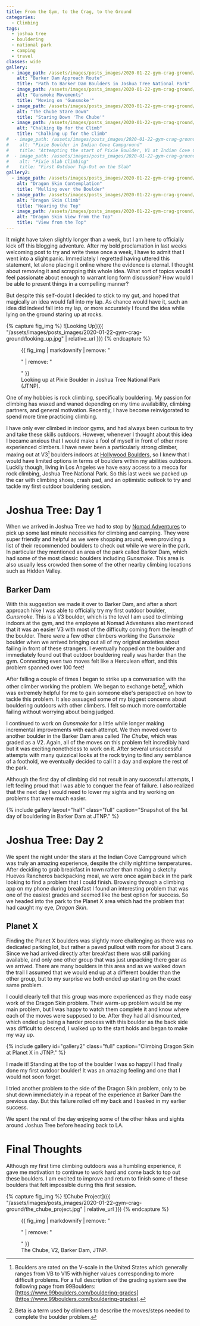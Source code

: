 ```yaml
---
title: From the Gym, to the Crag, to the Ground
categories:
  - Climbing
tags:
  - joshua tree
  - bouldering
  - national park
  - camping
  - travel
classes: wide
gallery:
  - image_path: /assets/images/posts_images/2020-01-22-gym-crag-ground/boulder_approach.jpg
    alt: "Barker Dam Approach Route"
    title: "Path to Barker Dam Boulders in Joshua Tree National Park"
  - image_path: /assets/images/posts_images/2020-01-22-gym-crag-ground/moving_on_gunsmoke.jpg
    alt: "Gunsmoke Movements"
    title: "Moving on 'Gunsmoke'"
  - image_path: /assets/images/posts_images/2020-01-22-gym-crag-ground/the_chube_staredown.jpg
    alt: "The Chube Stare Down"
    title: "Staring Down 'The Chube'"
  - image_path: /assets/images/posts_images/2020-01-22-gym-crag-ground/chalking_up.jpg
    alt: "Chalking Up for the Climb"
    title: "Chalking up for the Climb"
#  - image_path: /assets/images/posts_images/2020-01-22-gym-crag-ground/pixie_boulder.jpg
#    alt: "Pixie Boulder in Indian Cove Campground"
#    title: "Attempting the start of Pixie Boulder, V1 at Indian Cove Campground in Joshua Tree National Park"
#  - image_path: /assets/images/posts_images/2020-01-22-gym-crag-ground/slab_on_pixie_boulder.jpg
#    alt: "Pixie Slab Climbing"
#    title: "First Outdoor Top-Out on the Slab"
gallery2:
  - image_path: /assets/images/posts_images/2020-01-22-gym-crag-ground/dragon_skin_contemplation.jpg
    alt: "Dragon Skin Contemplation"
    title: "Mulling over the Boulder"
  - image_path: /assets/images/posts_images/2020-01-22-gym-crag-ground/dragon_skin_climb.jpg
    alt: "Dragon Skin Climb"
    title: "Nearing the Top"
  - image_path: /assets/images/posts_images/2020-01-22-gym-crag-ground/dragon_skin_top.jpg
    alt: "Dragon Skin View from the Top"
    title: "View from the Top"
---
```


It might have taken slightly longer than a week, but I am here to officially kick off this blogging adventure. After my bold proclamation in last weeks welcoming post to try and write these once a week, I have to admit that I went into a slight panic. Immediately I regretted having uttered this statement, let alone placing it online where the evidence is eternal. I thought about removing it and scrapping this whole idea. What sort of topics would I feel passionate about enough to warrant long form discussion? How would I be able to present things in a compelling manner?

But despite this self-doubt I decided to stick to my gut, and hoped that magically an idea would fall into my lap. As chance would have it, such an idea did indeed fall into my lap, or more accurately I found the idea while lying on the ground staring up at rocks.

{% capture fig_img %}
![Looking Up]({{ "/assets/images/posts_images/2020-01-22-gym-crag-ground/looking_up.jpg" | relative_url }})
{% endcapture %}

<figure>
  {{ fig_img | markdownify | remove: "<p>" | remove: "</p>" }}
  <figcaption>Looking up at Pixie Boulder in Joshua Tree National Park (JTNP).</figcaption>
</figure>

One of my hobbies is rock climbing, specifically bouldering. My passion for climbing has waxed and waned depending on my time availability, climbing partners, and general motivation. Recently, I have become reinvigorated to spend more time practicing climbing.

I have only ever climbed in indoor gyms, and had always been curious to try and take these skills outdoors. However, whenever I thought about this idea I became anxious that I would make a fool of myself in front of other more experienced climbers. I have never been a particularly strong climber, maxing out at V3[^1] boulders indoors at [Hollywood Boulders](https://touchstoneclimbing.com/hollywood-boulders/), so I knew that I would have limited options in terms of boulders within my abilities outdoors. Luckily though, living in Los Angeles we have easy access to a mecca for rock climbing, Joshua Tree National Park. So this last week we packed up the car with climbing shoes, crash pad, and an optimistic outlook to try and tackle my first outdoor bouldering session.


# Joshua Tree: Day 1
When we arrived in Joshua Tree we had to stop by [Nomad Adventures](http://www.nomadventures.com) to pick up some last minute necessities for climbing and camping. They were super friendly and helpful as we were shopping around, even providing a list of their recommended boulders to check out while we were in the park. In particular they mentioned an area of the park called Barker Dam, which had some of the most classic boulders including *Gunsmoke*. This area is also usually less crowded then some of the other nearby climbing locations such as Hidden Valley.

## Barker Dam
With this suggestion we made it over to Barker Dam, and after a short approach hike I was able to officially try my first outdoor boulder, *Gunsmoke*. This is a V3 boulder, which is the level I am used to climbing indoors at the gym, and the employee at Nomad Adventures also mentioned that it was an easier V3 with most of the difficulty coming from the length of the boulder. There were a few other climbers working the *Gunsmoke* boulder when we arrived bringing out all of my original anxieties about failing in front of these strangers. I eventually hopped on the boulder and immediately found out that outdoor bouldering really was harder than the gym. Connecting even two moves felt like a Herculean effort, and this problem spanned over 100 feet!

After falling a couple of times I began to strike up a conversation with the other climber working the problem. We began to exchange beta[^2], which was extremely helpful for me to gain someone else's perspective on how to tackle this problem. It also assuaged some of my biggest concerns about bouldering outdoors with other climbers. I felt so much more comfortable failing without worrying about being judged.

I continued to work on *Gunsmoke* for a little while longer making incremental improvements with each attempt. We then moved over to another boulder in the Barker Dam area called *The Chube*, which was graded as a V2. Again, all of the moves on this problem felt incredibly hard but it was exciting nonetheless to work on it. After several unsuccessful attempts with many quizzical looks at the rock trying to find any semblance of a foothold, we eventually decided to call it a day and explore the rest of the park.

Although the first day of climbing did not result in any successful attempts, I left feeling proud that I was able to conquer the fear of failure. I also realized that the next day I would need to lower my sights and try working on problems that were much easier.

{% include gallery layout="half" class="full" caption="Snapshot of the 1st day of bouldering in Barker Dam at JTNP." %}

# Joshua Tree: Day 2
We spent the night under the stars at the Indian Cove Campground which was truly an amazing experience, despite the chilly nighttime temperatures. After deciding to grab breakfast in town rather than making a sketchy Huevos Rancheros backpacking meal, we were once again back in the park looking to find a problem that I could finish. Browsing through a climbing app on my phone during breakfast I found an interesting problem that was one of the easiest grades and seemed like the best option for success. So we headed into the park to the Planet X area which had the problem that had caught my eye, *Dragon Skin*.

## Planet X
Finding the Planet X boulders was slightly more challenging as there was no dedicated parking lot, but rather a paved pullout with room for about 3 cars. Since we had arrived directly after breakfast there was still parking available, and only one other group that was just unpacking there gear as we arrived. There are many boulders in this area and as we walked down the trail I assumed that we would end up at a different boulder than the other group, but to my surprise we both ended up starting on the exact same problem.

I could clearly tell that this group was more experienced as they made easy work of the Dragon Skin problem. Their warm-up problem would be my main problem, but I was happy to watch them complete it and know where each of the moves were supposed to be. After they had all dismounted, which ended up being a harder process with this boulder as the back side was difficult to descend, I walked up to the start holds and began to make my way up.

{% include gallery id="gallery2" class="full" caption="Climbing Dragon Skin at Planet X in JTNP." %}

I made it! Standing at the top of the boulder I was so happy! I had finally done my first outdoor boulder! It was an amazing feeling and one that I would not soon forget.

I tried another problem to the side of the Dragon Skin problem, only to be shut down immediately in a repeat of the experience at Barker Dam the previous day. But this failure rolled off my back and I basked in my earlier success.

We spent the rest of the day enjoying some of the other hikes and sights around Joshua Tree before heading back to LA.

# Final Thoughts
Although my first time climbing outdoors was a humbling experience, it gave me motivation to continue to work hard and come back to top out these boulders. I am excited to improve and return to finish some of these boulders that felt impossible during this first session.

{% capture fig_img %}
![Chube Project]({{ "/assets/images/posts_images/2020-01-22-gym-crag-ground/the_chube_project.jpg" | relative_url }})
{% endcapture %}

<figure>
  {{ fig_img | markdownify | remove: "<p>" | remove: "</p>" }}
  <figcaption>The Chube, V2, Barker Dam, JTNP.</figcaption>
</figure>


[^1]: Boulders are rated on the V-scale in the United States which generally ranges from VB to V15 with higher values corresponding to more difficult problems. For a full description of the grading system see the following page from 99Boulders: [https://www.99boulders.com/bouldering-grades](https://www.99boulders.com/bouldering-grades).
[^2]: Beta is a term used by climbers to describe the moves/steps needed to complete the boulder problem.
